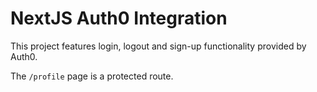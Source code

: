 # NextJS Auth0 Integration

This project features login, logout and sign-up functionality provided by Auth0. 

The ```/profile``` page is a protected route. 

